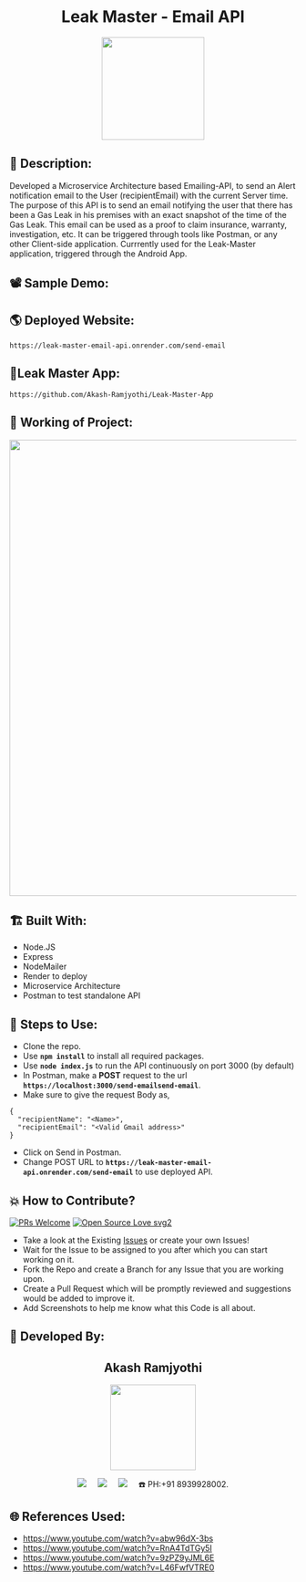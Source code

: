 <h1 align="center">Leak Master - Email API</h1>

<p align="center">
<img src="https://github.com/Akash-Ramjyothi/Leak-Master-Email-API/assets/54114888/83d7eaed-1af1-4f6e-a716-ad8b6810d058" width="180" height="180">
</p>

## 📜 Description:
Developed a Microservice Architecture based Emailing-API, to send an Alert notification email to the User (recipientEmail) with the current Server time. The purpose of this API is to send an email notifying the user that there has been a Gas Leak in his premises with an exact snapshot of the time of the Gas Leak. This email can be used as a proof to claim insurance, warranty, investigation, etc. It can be triggered through tools like Postman, or any other Client-side application. Currrently used for the Leak-Master application, triggered through the Android App.

## 📽 Sample Demo:


## 🌎 Deployed Website:
```https://leak-master-email-api.onrender.com/send-email```

## 📱Leak Master App:
```https://github.com/Akash-Ramjyothi/Leak-Master-App```

## 🧠 Working of Project:
<p align="center">
<img src="https://github.com/Akash-Ramjyothi/SMS-API/assets/54114888/7b57e2d9-5634-4865-89d6-565570a4c0fe" width="800">
</p>

## 🏗 Built With:
- Node.JS
- Express
- NodeMailer
- Render to deploy
- Microservice Architecture
- Postman to test standalone API

## 🧪 Steps to Use:
- Clone the repo.
- Use **```npm install```** to install all required packages.
- Use **```node index.js```** to run the API continuously on port 3000 (by default)
- In Postman, make a **POST** request to the url **```https://localhost:3000/send-emailsend-email```**.
- Make sure to give the request Body as,
```
{
  "recipientName": "<Name>",
  "recipientEmail": "<Valid Gmail address>"
}
```
- Click on Send in Postman.
- Change POST URL to **```https://leak-master-email-api.onrender.com/send-email```** to use deployed API.

## 💥 How to Contribute?

[![PRs Welcome](https://img.shields.io/badge/PRs-welcome-brightgreen.svg?style=flat-square)](http://makeapullrequest.com)
[![Open Source Love svg2](https://badges.frapsoft.com/os/v2/open-source.svg?v=103)](https://github.com/ellerbrock/open-source-badges/) 

- Take a look at the Existing [Issues](https://github.com/Akash-Ramjyothi/Leak-Master-Email-API/issues) or create your own Issues!
- Wait for the Issue to be assigned to you after which you can start working on it.
- Fork the Repo and create a Branch for any Issue that you are working upon.
- Create a Pull Request which will be promptly reviewed and suggestions would be added to improve it.
- Add Screenshots to help me know what this Code is all about.

## 👦 Developed By:
<h2 align="center">Akash Ramjyothi</h2>
<p align="center">
  <a href="https://github.com/Akash-Ramjyothi"><img src="https://github.com/Akash-Ramjyothi/Leak-Master-Email-API/assets/54114888/ab473d4c-b456-42b3-a112-c35c875de989" width="150px" height="150px"/></a> 
    
<p align="center">
  <a target="_blank"href="https://www.linkedin.com/in/akash-ramjyothi/"><img src="https://img.shields.io/badge/linkedin-%230077B5.svg?&style=for-the-badge&logo=linkedin&logoColor=white" /></a>&nbsp;&nbsp;&nbsp;&nbsp;
  <a href="mailto:akash.ramjyothi@gmail.com?subject=Hello%20Akash,%20From%20Github"><img src="https://img.shields.io/badge/gmail-%23D14836.svg?&style=for-the-badge&logo=gmail&logoColor=white" /></a>&nbsp;&nbsp;&nbsp;&nbsp;
  <a href="https://www.instagram.com/akash.ramjyothi/"><img src="https://img.shields.io/badge/instagram-%23D14836.svg?&style=for-the-badge&logo=instagram&logoColor=pink" /></a>&nbsp;&nbsp;&nbsp;&nbsp;
  ☎️ PH:+91 8939928002.
</p>

## 🌐 References Used:
- https://www.youtube.com/watch?v=abw96dX-3bs
- https://www.youtube.com/watch?v=RnA4TdTGy5I
- https://www.youtube.com/watch?v=9zPZ9yJML6E
- https://www.youtube.com/watch?v=L46FwfVTRE0
